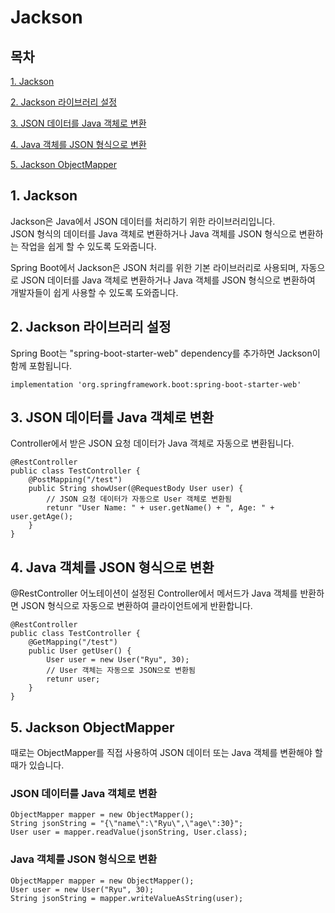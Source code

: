 # Jackson

## 목차

[1. Jackson](#1-jackson)

[2. Jackson 라이브러리 설정](#2-jackson-라이브러리-설정)

[3. JSON 데이터를 Java 객체로 변환](#3-json-데이터를-java-객체로-변환)

[4. Java 객체를 JSON 형식으로 변환](#4-java-객체를-json-형식으로-변환)

[5. Jackson ObjectMapper](#5-jackson-objectmapper)

## 1. Jackson

Jackson은 Java에서 JSON 데이터를 처리하기 위한 라이브러리입니다.<br>
JSON 형식의 데이터를 Java 객체로 변환하거나 Java 객체를 JSON 형식으로 변환하는 작업을 쉽게 할 수 있도록 도와줍니다.

Spring Boot에서 Jackson은 JSON 처리를 위한 기본 라이브러리로 사용되며, 자동으로 JSON 데이터를 Java 객체로 변환하거나 Java 객체를 JSON 형식으로 변환하여 개발자들이 쉽게 사용할 수 있도록 도와줍니다.

## 2. Jackson 라이브러리 설정

Spring Boot는 "spring-boot-starter-web" dependency를 추가하면 Jackson이 함께 포함됩니다.

```
implementation 'org.springframework.boot:spring-boot-starter-web'
```

## 3. JSON 데이터를 Java 객체로 변환

Controller에서 받은 JSON 요청 데이터가 Java 객체로 자동으로 변환됩니다.

```
@RestController
public class TestController {
    @PostMapping("/test")
    public String showUser(@RequestBody User user) {
        // JSON 요청 데이터가 자동으로 User 객체로 변환됨
        retunr "User Name: " + user.getName() + ", Age: " + user.getAge();
    }
}
```

## 4. Java 객체를 JSON 형식으로 변환

@RestController 어노테이션이 설정된 Controller에서 메서드가 Java 객체를 반환하면 JSON 형식으로 자동으로 변환하여 클라이언트에게 반환합니다.

```
@RestController
public class TestController {
    @GetMapping("/test")
    public User getUser() {
        User user = new User("Ryu", 30);
        // User 객체는 자동으로 JSON으로 변환됨
        retunr user;
    }
}
```

## 5. Jackson ObjectMapper

때로는 ObjectMapper를 직접 사용하여 JSON 데이터 또는 Java 객체를 변환해야 할 때가 있습니다.

### JSON 데이터를 Java 객체로 변환

```
ObjectMapper mapper = new ObjectMapper();
String jsonString = "{\"name\":\"Ryu\",\"age\":30}";
User user = mapper.readValue(jsonString, User.class);
```

### Java 객체를 JSON 형식으로 변환

```
ObjectMapper mapper = new ObjectMapper();
User user = new User("Ryu", 30);
String jsonString = mapper.writeValueAsString(user);
```